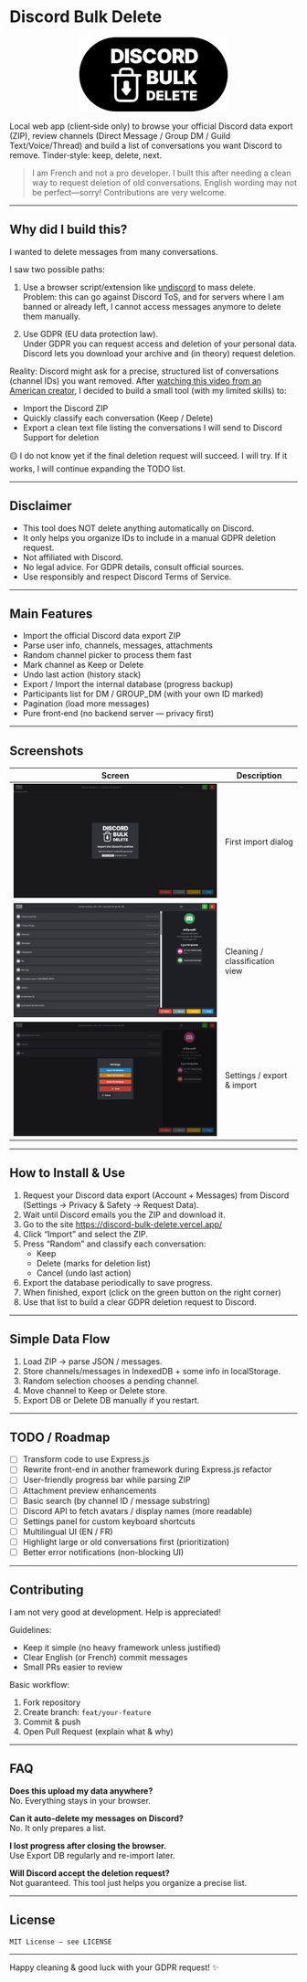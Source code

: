 # Discord Bulk Delete

<p align="center">
  <img src="img/Logo_DBD_BlackBackground_10x.png" alt="DBD Logo" width="260">
</p>

Local web app (client‑side only) to browse your official Discord data export (ZIP), review channels (Direct Message / Group DM / Guild Text/Voice/Thread) and build a list of conversations you want Discord to remove. Tinder‑style: keep, delete, next.

> I am French and not a pro developer. I built this after needing a clean way to request deletion of old conversations. English wording may not be perfect—sorry! Contributions are very welcome.

---

## Why did I build this?

I wanted to delete messages from many conversations.

I saw two possible paths:

1. Use a browser script/extension like [undiscord](https://github.com/victornpb/undiscord) to mass delete.  
   Problem: this can go against Discord ToS, and for servers where I am banned or already left, I cannot access messages anymore to delete them manually.

2. Use GDPR (EU data protection law).  
   Under GDPR you can request access and deletion of your personal data. Discord lets you download your archive and (in theory) request deletion.

Reality: Discord might ask for a precise, structured list of conversations (channel IDs) you want removed. After [watching this video from an American creator](https://www.youtube.com/watch?v=g5FbRfwMEuo), I decided to build a small tool (with my limited skills) to:
- Import the Discord ZIP
- Quickly classify each conversation (Keep / Delete)
- Export a clean text file listing the conversations I will send to Discord Support for deletion

🟡 I do not know yet if the final deletion request will succeed. I will try. If it works, I will continue expanding the TODO list.

---

## Disclaimer

- This tool does NOT delete anything automatically on Discord.
- It only helps you organize IDs to include in a manual GDPR deletion request.
- Not affiliated with Discord.
- No legal advice. For GDPR details, consult official sources.
- Use responsibly and respect Discord Terms of Service.

---

## Main Features

- Import the official Discord data export ZIP
- Parse user info, channels, messages, attachments
- Random channel picker to process them fast
- Mark channel as Keep or Delete
- Undo last action (history stack)
- Export / Import the internal database (progress backup)
- Participants list for DM / GROUP_DM (with your own ID marked)
- Pagination (load more messages)
- Pure front‑end (no backend server — privacy first)

---

## Screenshots

| Screen | Description |
| ------ | ----------- |
| ![Import](img/screenshots/import.png) | First import dialog |
| ![Clean](img/screenshots/clean.png) | Cleaning / classification view |
| ![Settings](img/screenshots/settings.png) | Settings / export & import |

---

## How to Install & Use

1. Request your Discord data export (Account + Messages) from Discord (Settings → Privacy & Safety → Request Data).
2. Wait until Discord emails you the ZIP and download it.
3. Go to the site https://discord-bulk-delete.vercel.app/
4. Click “Import” and select the ZIP.
5. Press “Random” and classify each conversation:
   - Keep
   - Delete (marks for deletion list)
   - Cancel (undo last action)
6. Export the database periodically to save progress.
7. When finished, export (click on the green button on the right corner)
8. Use that list to build a clear GDPR deletion request to Discord.

---

## Simple Data Flow

1. Load ZIP → parse JSON / messages.
2. Store channels/messages in IndexedDB + some info in localStorage.
3. Random selection chooses a pending channel.
4. Move channel to Keep or Delete store.
5. Export DB or Delete DB manually if you restart.

---

## TODO / Roadmap

- [ ] Transform code to use Express.js
- [ ] Rewrite front-end in another framework during Express.js refactor
- [ ] User-friendly progress bar while parsing ZIP
- [ ] Attachment preview enhancements
- [ ] Basic search (by channel ID / message substring)
- [ ] Discord API to fetch avatars / display names (more readable)
- [ ] Settings panel for custom keyboard shortcuts
- [ ] Multilingual UI (EN / FR)
- [ ] Highlight large or old conversations first (prioritization)
- [ ] Better error notifications (non-blocking UI)

---

## Contributing

I am not very good at development. Help is appreciated!

Guidelines:
- Keep it simple (no heavy framework unless justified)
- Clear English (or French) commit messages
- Small PRs easier to review

Basic workflow:
1. Fork repository
2. Create branch: `feat/your-feature`
3. Commit & push
4. Open Pull Request (explain what & why)

---

## FAQ

**Does this upload my data anywhere?**  
No. Everything stays in your browser.

**Can it auto-delete my messages on Discord?**  
No. It only prepares a list.

**I lost progress after closing the browser.**  
Use Export DB regularly and re-import later.

**Will Discord accept the deletion request?**  
Not guaranteed. This tool just helps you organize a precise list.

---

## License
```
MIT License – see LICENSE
```

---

Happy cleaning & good luck with your GDPR request! ✨